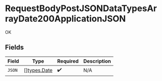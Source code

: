 # RequestBodyPostJSONDataTypesArrayDate200ApplicationJSON

OK


## Fields

| Field                               | Type                                | Required                            | Description                         |
| ----------------------------------- | ----------------------------------- | ----------------------------------- | ----------------------------------- |
| `JSON`                              | [][types.Date](../../types/date.md) | :heavy_check_mark:                  | N/A                                 |